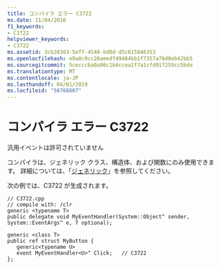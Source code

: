 ```yaml
---
title: コンパイラ エラー C3722
ms.date: 11/04/2016
f1_keywords:
- C3722
helpviewer_keywords:
- C3722
ms.assetid: 3cb28363-5eff-4548-bd0d-d5c615846353
ms.openlocfilehash: e9a8c9cc26aeedf49484bb1f7357a76d0eb42bb5
ms.sourcegitcommit: 5cecccba0a96c1b4ccea1f7a1cfd91f259cc5bde
ms.translationtype: MT
ms.contentlocale: ja-JP
ms.lasthandoff: 04/01/2019
ms.locfileid: "58768607"
---
```

# <a name="compiler-error-c3722"></a>コンパイラ エラー C3722

汎用イベントは許可されていません

コンパイラは、ジェネリック クラス、構造体、および関数にのみ使用できます。  詳細については、「[ジェネリック](../../extensions/generics-cpp-component-extensions.md)」を参照してください。

次の例では、C3722 が生成されます。

```
// C3722.cpp
// compile with: /clr
generic <typename T>
public delegate void MyEventHandler(System::Object^ sender, System::EventArgs^ e, T optional);

generic <class T>
public ref struct MyButton {
   generic<typename U>
   event MyEventHandler<U>^ Click;   // C3722
};
```